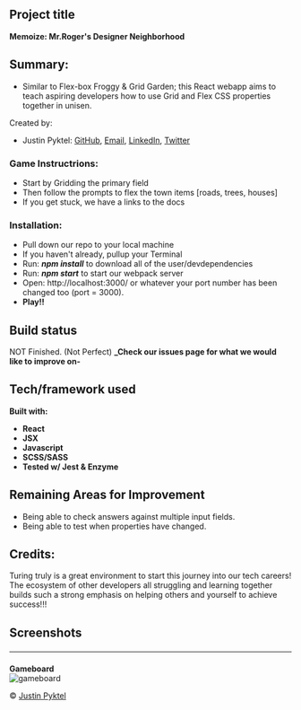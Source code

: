 ## Project title
**Memoize: Mr.Roger's Designer Neighborhood**
## Summary:
- Similar to Flex-box Froggy & Grid Garden; this React webapp aims to teach aspiring developers how to use Grid and Flex CSS properties together in unisen.

Created by:
- Justin Pyktel: [GitHub](https://github.com/SiimonStark), 
                [Email](mailto:SiimonStark@gmail.com),
                [LinkedIn](https://www.linkedin.com/in/justinpyktel/),
                [Twitter](https://twitter.com/SiimonStark)
 
### Game Instructrions:
 - Start by Gridding the primary field
 - Then follow the prompts to flex the town items [roads, trees, houses]
 - If you get stuck, we have a links to the docs
 
### Installation:
 - Pull down our repo to your local machine
  - If you haven't already, pullup your Terminal
 - Run:  **_npm install_**  to download all of the user/devdependencies
 - Run:  **_npm start_**  to start our webpack server
 - Open:  http://localhost:3000/   or whatever your port number has been changed too (port = 3000).
 - **Play!!**

## Build status
NOT Finished. (Not Perfect)
**_Check our issues page for what we would like to improve on-**

## Tech/framework used
<b>Built with:
  - React
  - JSX
  - Javascript
  - SCSS/SASS
  - Tested w/ Jest & Enzyme</b>
 
 ## Remaining Areas for Improvement
 - Being able to check answers against multiple input fields.
 - Being able to test when properties have changed.

## Credits:
 Turing truly is a great environment to start this journey into our tech careers! The ecosystem of other developers all struggling and learning together builds such a strong emphasis on helping others and yourself to achieve success!!!

## Screenshots<hr>

**Gameboard**<br>
![gameboard](https://user-images.githubusercontent.com/23123990/52432860-db256e80-2ac8-11e9-8c0e-0ca64e1494c4.png)


© [Justin Pyktel](https://github.com/SiimonStark)
